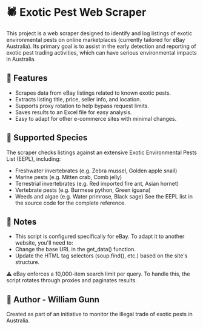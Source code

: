 # 🕷️ Exotic Pest Web Scraper
This project is a web scraper designed to identify and log listings of exotic environmental pests on online marketplaces (currently tailored for eBay Australia). Its primary goal is to assist in the early detection and reporting of exotic pest trading activities, which can have serious environmental impacts in Australia.

## 🚀 Features
- Scrapes data from eBay listings related to known exotic pests.
- Extracts listing title, price, seller info, and location.
- Supports proxy rotation to help bypass request limits.
- Saves results to an Excel file for easy analysis.
- Easy to adapt for other e-commerce sites with minimal changes.

## 📜 Supported Species
The scraper checks listings against an extensive Exotic Environmental Pests List (EEPL), including:
- Freshwater invertebrates (e.g. Zebra mussel, Golden apple snail)
- Marine pests (e.g. Mitten crab, Comb jelly)
- Terrestrial invertebrates (e.g. Red imported fire ant, Asian hornet)
- Vertebrate pests (e.g. Burmese python, Green iguana)
- Weeds and algae (e.g. Water primrose, Black sage)
See the EEPL list in the source code for the complete reference.

## 🧠 Notes
- This script is configured specifically for eBay. To adapt it to another website, you'll need to:
- Change the base URL in the get_data() function.
- Update the HTML tag selectors (soup.find(), etc.) based on the site's structure.
  
⚠️ eBay enforces a 10,000-item search limit per query. To handle this, the script rotates through proxies and paginates results.

## 👤 Author - William Gunn
Created as part of an initiative to monitor the illegal trade of exotic pests in Australia.
